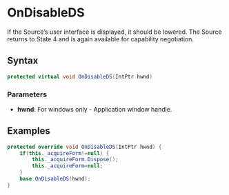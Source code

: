 ﻿# OnDisableDS 
If the Source’s user interface is displayed, it should be lowered. The Source returns to State 4 and is again available for capability negotiation.
## Syntax
```c#
protected virtual void OnDisableDS(IntPtr hwnd)
```
### Parameters
* **hwnd**: For windows only - Application window handle.

## Examples
```c#
protected override void OnDisableDS(IntPtr hwnd) {
    if(this._acquireForm!=null) {
        this._acquireForm.Dispose();
        this._acquireForm=null;
    }
    base.OnDisableDS(hwnd);
}
```

